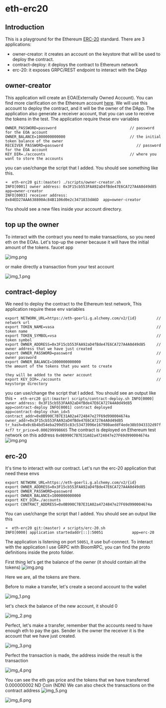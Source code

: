 # eth-erc20
## Introduction
This is a playground for the Ethereum [ERC-20](https://ethereum.org/en/developers/docs/standards/tokens/erc-20/) standard.
There are 3 applications:
- owner-creator: it creates an account on the keystore that will be used to deploy the contract. 
- contract-deploy: it deploys the contract to Ethereum network
- erc-20: it exposes GRPC/REST endpoint to interact with the DApp

## owner-creator
This application will create an EOA(Externally Owned Account). 
You can find more clarification on the Ethereum account [here](https://ethereum.org/en/developers/docs/accounts/#types-of-account).
We will use this account to deploy the contract, and it will be the owner of the DApp.
The application also generate a receiver account, that you can use to receive the tokens in the test.
The application require these env variables

```
OWNER_PASSWORD=password                                 // password for the EOA account
OWNER_BALANCE=1000000000000                             // the initial token balance of the owner
RECEIVER_PASSWORD=password                                 // password for the EOA account
KEY_DIR=./accounts                                      // where you want to store the accounts
```
you can use/change the script that I added. You should see something like this.
```
➜  eth-erc20 git:(master) ./scripts/owner-creator.sh
INFO[0001] owner address: 0x3F15cb553FAA92aD4fBde47E6CA727A4A0d49d85  app=owner-creator
INFO[0003] receiver address: 0x84ED27AAA638800Ac84B1106d0e2c3471833dA6D  app=owner-creator
```
You should see a new files inside your account directory.

## top up the owner
To interact with the contract you need to make transactions, so you need eth on the EOAs.
Let's top-up the owner because it will have the initial amount of the tokens.
faucet app

![img.png](images/img.png)

or make directly a transaction from your test account

![img_1.png](images/img_1.png)

## contract-deploy
We need to deploy the contract to the Ethereum test network, 
This application require these env variables

```
export NETWORK_URL=https://eth-goerli.g.alchemy.com/v2/{id}         // network url
export TOKEN_NAME=vasa                                              // token name
export TOKEN_SYMBOL=vsa                                             // token symbol
export OWNER_ADDRESS=0x3F15cb553FAA92aD4fBde47E6CA727A4A0d49d85     // owner address that we have just created
export OWNER_PASSWORD=password                                      // owner password
export OWNER_BALANCE=1000000000000                                  // the amount of the tokens that you want to create
                                                                    // they will be added to the owner account
export KEY_DIR=./accounts                                           // keystorge directory
```
you can use/change the script that I added. You should see an output like this
``
➜  eth-erc20 git:(master) scripts/contract-deploy.sh
INFO[0000] owner address: 0x3F15cb553FAA92aD4fBde47E6CA727A4A0d49d85  app=contract-deploy
INFO[0001] contract deployed                             app=contract-deploy chan_id=5 contract_addr=0x0B990C7B7E31A02a4724847e27F69d990004674a owner_addr=0x3F15cb553FAA92aD4fBde47E6CA727A4A0d49d85 tr_hash=0x0c6b4bd54eba299d55c83c53473996e167980aeddf4ede38b5943332d97f4cf7 tr_price=0.000299998665
``
The contract is deployed on Ethereum test network on this address `0x0B990C7B7E31A02a4724847e27F69d990004674a`
![img.png](images/img_3.png)

## erc-20
It's time to interact with our contract.
Let's run the erc-20 application that need these envs
```
export NETWORK_URL=https://eth-goerli.g.alchemy.com/v2/{id}
export OWNER_ADDRESS=0x3F15cb553FAA92aD4fBde47E6CA727A4A0d49d85
export OWNER_PASSWORD=password
export OWNER_BALANCE=1000000000000
export KEY_DIR=./accounts
export CONTRACT_ADDRESS=0x0B990C7B7E31A02a4724847e27F69d990004674a
```
You can use/change the script that I added. You should see an output like this

```
➜  eth-erc20 git:(master) ✗ scripts/erc-20.sh
INFO[0000] application startedaddr[::]:50051             app=erc-20
```
The application is listening on port `50051`, it use buf-connect.
To interact with the application I use GRPC with BloomRPC, you can find the proto definitions inside the proto folder.

First thing let's get the balance of the owner (it should contain all the tokens)
![img.png](images/img_10.png)

Here we are, all the tokens are there.

Before to make a transfer, let's create a second account to the wallet

![img_1.png](images/img_4.png)

let's check the balance of the new account, it should 0

![img_2.png](images/img_5.png)

Perfect, let's make a transfer, remember that the accounts need to have enough eth to pay the gas.
Sender is the owner the receiver it is the account that we have just created.

![img_3.png](images/img_6.png)

Perfect the transaction is made, the address inside the result is the transaction

![img_4.png](images/img_7.png)

You can see the eth gas price and the tokens that we have transferred 0.000000002 ND Coin (NDN)
We can also check the transactions on the contract address
![img_5.png](images/img_8.png)

![img_6.png](images/img_9.png)
